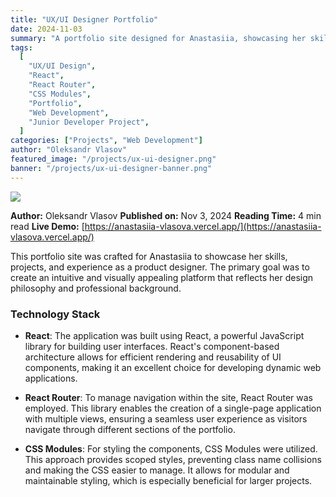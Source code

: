 ```yaml
---
title: "UX/UI Designer Portfolio"
date: 2024-11-03
summary: "A portfolio site designed for Anastasiia, showcasing her skills, projects, and experiences as a product designer."
tags:
  [
    "UX/UI Design",
    "React",
    "React Router",
    "CSS Modules",
    "Portfolio",
    "Web Development",
    "Junior Developer Project",
  ]
categories: ["Projects", "Web Development"]
author: "Oleksandr Vlasov"
featured_image: "/projects/ux-ui-designer.png"
banner: "/projects/ux-ui-designer-banner.png"
---
```


![](/projects/ux-ui.png)

**Author:** Oleksandr Vlasov
**Published on:** Nov 3, 2024
**Reading Time:** 4 min read
**Live Demo:** [https://anastasiia-vlasova.vercel.app/](https://anastasiia-vlasova.vercel.app/)

This portfolio site was crafted for Anastasiia to showcase her skills, projects, and experience as a product designer. The primary goal was to create an intuitive and visually appealing platform that reflects her design philosophy and professional background.

### Technology Stack

- **React**: The application was built using React, a powerful JavaScript library for building user interfaces. React's component-based architecture allows for efficient rendering and reusability of UI components, making it an excellent choice for developing dynamic web applications.

- **React Router**: To manage navigation within the site, React Router was employed. This library enables the creation of a single-page application with multiple views, ensuring a seamless user experience as visitors navigate through different sections of the portfolio.

- **CSS Modules**: For styling the components, CSS Modules were utilized. This approach provides scoped styles, preventing class name collisions and making the CSS easier to manage. It allows for modular and maintainable styling, which is especially beneficial for larger projects.
